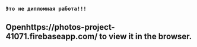 
### ``Это не дипломная работа!!!``
## Openhttps://photos-project-41071.firebaseapp.com/  to view it in the browser.

